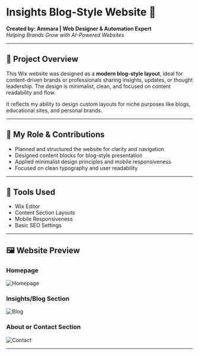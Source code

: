 # Insights Blog-Style Website 📝

**Created by: Ammara | Web Designer & Automation Expert**  
*Helping Brands Grow with AI-Powered Websites*

---

## 📌 Project Overview

This Wix website was designed as a **modern blog-style layout**, ideal for content-driven brands or professionals sharing insights, updates, or thought leadership. The design is minimalist, clean, and focused on content readability and flow.

It reflects my ability to design custom layouts for niche purposes like blogs, educational sites, and personal brands.

---

## 💼 My Role & Contributions

- Planned and structured the website for clarity and navigation
- Designed content blocks for blog-style presentation
- Applied minimalist design principles and mobile responsiveness
- Focused on clean typography and user readability

---

## 🔧 Tools Used

- Wix Editor  
- Content Section Layouts  
- Mobile Responsiveness  
- Basic SEO Settings

---

## 🖼️ Website Preview

### Homepage
![Homepage](./screenshots/homepage.png)

### Insights/Blog Section
![Blog](./screenshots/blog-section.png)

### About or Contact Section
![Contact](./screenshots/contact.png)

---


